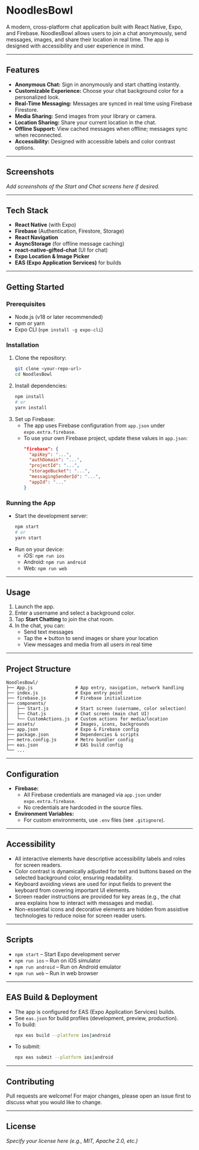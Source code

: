# NoodlesBowl

A modern, cross-platform chat application built with React Native, Expo, and Firebase. NoodlesBowl allows users to join a chat anonymously, send messages, images, and share their location in real time. The app is designed with accessibility and user experience in mind.

---

## Features

- **Anonymous Chat:** Sign in anonymously and start chatting instantly.
- **Customizable Experience:** Choose your chat background color for a personalized look.
- **Real-Time Messaging:** Messages are synced in real time using Firebase Firestore.
- **Media Sharing:** Send images from your library or camera.
- **Location Sharing:** Share your current location in the chat.
- **Offline Support:** View cached messages when offline; messages sync when reconnected.
- **Accessibility:** Designed with accessible labels and color contrast options.

---

## Screenshots

_Add screenshots of the Start and Chat screens here if desired._

---

## Tech Stack

- **React Native** (with Expo)
- **Firebase** (Authentication, Firestore, Storage)
- **React Navigation**
- **AsyncStorage** (for offline message caching)
- **react-native-gifted-chat** (UI for chat)
- **Expo Location & Image Picker**
- **EAS (Expo Application Services)** for builds

---

## Getting Started

### Prerequisites

- Node.js (v18 or later recommended)
- npm or yarn
- Expo CLI (`npm install -g expo-cli`)

### Installation

1. Clone the repository:
   ```sh
   git clone <your-repo-url>
   cd NoodlesBowl
   ```
2. Install dependencies:
   ```sh
   npm install
   # or
   yarn install
   ```
3. Set up Firebase:
   - The app uses Firebase configuration from `app.json` under `expo.extra.firebase`.
   - To use your own Firebase project, update these values in `app.json`:
     ```json
     "firebase": {
       "apiKey": "...",
       "authDomain": "...",
       "projectId": "...",
       "storageBucket": "...",
       "messagingSenderId": "...",
       "appId": "..."
     }
     ```

### Running the App

- Start the development server:
  ```sh
  npm start
  # or
  yarn start
  ```
- Run on your device:
  - iOS: `npm run ios`
  - Android: `npm run android`
  - Web: `npm run web`

---

## Usage

1. Launch the app.
2. Enter a username and select a background color.
3. Tap **Start Chatting** to join the chat room.
4. In the chat, you can:
   - Send text messages
   - Tap the **+** button to send images or share your location
   - View messages and media from all users in real time

---

## Project Structure

```
NoodlesBowl/
├── App.js                # App entry, navigation, network handling
├── index.js              # Expo entry point
├── firebase.js           # Firebase initialization
├── components/
│   ├── Start.js          # Start screen (username, color selection)
│   ├── Chat.js           # Chat screen (main chat UI)
│   └── CustomActions.js  # Custom actions for media/location
├── assets/               # Images, icons, backgrounds
├── app.json              # Expo & Firebase config
├── package.json          # Dependencies & scripts
├── metro.config.js       # Metro bundler config
├── eas.json              # EAS build config
└── ...
```

---

## Configuration

- **Firebase:**
  - All Firebase credentials are managed via `app.json` under `expo.extra.firebase`.
  - No credentials are hardcoded in the source files.
- **Environment Variables:**
  - For custom environments, use `.env` files (see `.gitignore`).

---

## Accessibility

- All interactive elements have descriptive accessibility labels and roles for screen readers.
- Color contrast is dynamically adjusted for text and buttons based on the selected background color, ensuring readability.
- Keyboard avoiding views are used for input fields to prevent the keyboard from covering important UI elements.
- Screen reader instructions are provided for key areas (e.g., the chat area explains how to interact with messages and media).
- Non-essential icons and decorative elements are hidden from assistive technologies to reduce noise for screen reader users.

---

## Scripts

- `npm start` – Start Expo development server
- `npm run ios` – Run on iOS simulator
- `npm run android` – Run on Android emulator
- `npm run web` – Run in web browser

---

## EAS Build & Deployment

- The app is configured for EAS (Expo Application Services) builds.
- See `eas.json` for build profiles (development, preview, production).
- To build:
  ```sh
  npx eas build --platform ios|android
  ```
- To submit:
  ```sh
  npx eas submit --platform ios|android
  ```

---

## Contributing

Pull requests are welcome! For major changes, please open an issue first to discuss what you would like to change.

---

## License

_Specify your license here (e.g., MIT, Apache 2.0, etc.)_
